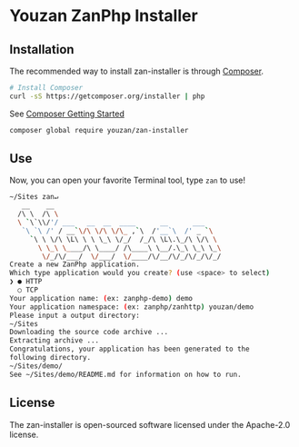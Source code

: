 # Youzan ZanPhp Installer

## Installation
The recommended way to install zan-installer is through
[Composer](http://getcomposer.org).

```bash
# Install Composer
curl -sS https://getcomposer.org/installer | php
```
See [Composer Getting Started](https://getcomposer.org/doc/00-intro.md)


```bash
composer global require youzan/zan-installer
```

## Use
Now, you can open your favorite Terminal tool, type `zan` to use!

```bash
~/Sites zan↵
   __    __
  /\ \  /\ \
  \ `\`\\/'/ ___   __  __  ____      __      ___
   `\ `\ /' / __`\/\ \/\ \/\_ ,`\  /'__`\  /' _ `\
     `\ \ \/\ \L\ \ \ \_\ \/_/  /_/\ \L\.\_/\ \/\ \
       \ \_\ \____/\ \____/ /\____\ \__/.\_\ \_\ \_\
        \/_/\/___/  \/___/  \/____/\/__/\/_/\/_/\/_/
Create a new ZanPhp application.
Which type application would you create? (use <space> to select)
❯ ● HTTP
  ○ TCP
Your application name: (ex: zanphp-demo) demo
Your application namespace: (ex: zanphp/zanhttp) youzan/demo
Please input a output directory:
~/Sites
Downloading the source code archive ...
Extracting archive ...
Congratulations, your application has been generated to the 
following directory.
~/Sites/demo/
See ~/Sites/demo/README.md for information on how to run.
```

## License
The zan-installer is open-sourced software licensed under the Apache-2.0 license.

